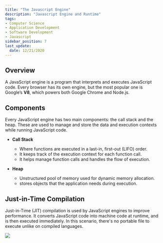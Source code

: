 ```yaml
---
title: "The Javascript Engine"
description: "Javascript Engine and Runtime"
tags: 
- Computer Science
- Application Development
- Software Development
- Javascript
sidebar_position: 7
last_update:
  date: 12/21/2020
---
```


## Overview  

A JavaScript engine is a program that interprets and executes JavaScript code. Every browser has its own engine, but the most popular one is Google’s **V8**, which powers both Google Chrome and Node.js.

## Components  

Every JavaScript engine has two main components: the call stack and the heap. These are used to manage and store the data and execution contexts while running JavaScript code.

- **Call Stack**  
  - Where functions are executed in a last-in, first-out (LIFO) order.  
  - It keeps track of the execution context for each function call.  
  - It helps manage function calls and handles the flow of execution.

- **Heap**  
  - Unstructured pool of memory used for dynamic memory allocation.  
  - stores objects that the application needs during execution.

## Just-in-Time Compilation  

Just-in-Time (JIT) compilation is used by JavaScript engines to improve performance. It converts JavaScript code into machine code at runtime, and is then executed immediately. In this scenario, there's no portable file to execute unlike on compiled languages.

<div class="img-center"> 

![](/img/docs/compile-interpret-jit.png)

</div>

